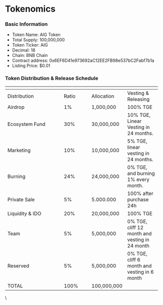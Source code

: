 # Tokenomics

### Basic Information

* Token Name: AIG Token
* Total Supply: 100,000,000
* Token Ticker: AIG
* Decimal: 18
* Chain: BNB Chain
* Contract address: 0x6EF6D41e973692aC12EE2FB98e537bC2Fabf7b1a
* Listing Price: $0.01

### Token Distribution & Release Schedule

<table data-header-hidden><thead><tr><th width="170"></th><th width="75"></th><th></th><th></th></tr></thead><tbody><tr><td>Distribution</td><td>Ratio</td><td>Allocation</td><td>Vesting &#x26; Releasing</td></tr><tr><td>Airdrop</td><td>1%</td><td>1,000,000</td><td>100% TGE</td></tr><tr><td>Ecosystem Fund</td><td>30%</td><td>30,000,000</td><td>10% TGE, Linear Vesting in 24 months.</td></tr><tr><td>Marketing</td><td>10%</td><td>10,000,000</td><td>5% TGE, linear vesting in 24 months.</td></tr><tr><td>Burning</td><td>24%</td><td>24,000,000</td><td>0% TGE, and burning 1% every month.</td></tr><tr><td>Private Sale</td><td>5%</td><td>5.000.000</td><td>100% after purchase 24h</td></tr><tr><td>Liquidity &#x26; IDO</td><td>20%</td><td>20,000,000</td><td>100% TGE</td></tr><tr><td>Team</td><td>5%</td><td>5,000,000</td><td>0% TGE, cliff 12 month and vesting in 24 month</td></tr><tr><td>Reserved</td><td>5%</td><td>5,000,000</td><td>0% TGE, cliff 6 month and vesting in 6 month</td></tr><tr><td>TOTAL</td><td>100%</td><td>100,000,000</td><td><br></td></tr></tbody></table>

\
